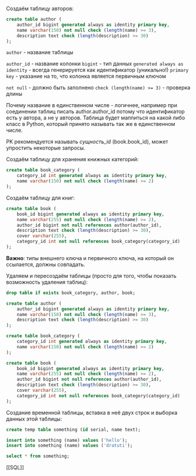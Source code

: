 
Создаём таблицу авторов:

```sql
create table author (
    author_id bigint generated always as identity primary key,
    name varchar(150) not null check (length(name) >= 3),
    description text check (length(description) >= 30)
);
```

`author` - название таблицы

`author_id` - название колонки
`bigint` - тип данных
`generated always as identity` - всегда генерируется как идентификатор (уникально!)
`primary key` - указание на то, что колонка является первичным ключом

`not null` - должно быть заполнено
`check (length(name) >= 3)` - проверка длины

Почему название в единственном числе - логичнее, например при соединении таблиц писать author.author_id потому что идентификатор есть у автора, а не у авторов. Таблица будет маппиться на какой либо класс в Python, который принято называть так же в единственном числе.

PK рекомендуется называть *сущность_id* (book.book_id), может упростить некоторые запросы.

Создаём таблицу для хранения книжных категорий:

```sql
create table book_category (
    category_id int generated always as identity primary key,
    name varchar(150) not null check (length(name) >= 2)
);
```

Создаём таблицу для книг:

```sql
create table book (
    book_id bigint generated always as identity primary key,
    name varchar(255) not null check (length(name) >= 2),
    author_id bigint not null references author(author_id),
    description text check (length(description) >= 30),
    cover varchar(255),
    category_id int not null references book_category(category_id)
);
```

**Важно**: типы внешнего ключа и первичного ключа, на который он ссылается, должны совпадать.

Удаляем и пересоздаём таблицы (просто для того, чтобы показать возможность удаления таблиц):

```sql
drop table if exists book_category, author, book;

create table author (
    author_id bigint generated always as identity primary key,
    name varchar(150) not null check (length(name) >= 3),
    description text check (length(description) >= 30)
);

create table book_category (
    category_id int generated always as identity primary key,
    name varchar(150) not null check (length(name) >= 2)
);

create table book (
    book_id bigint generated always as identity primary key,
    name varchar(255) not null check (length(name) >= 2),
    author_id bigint not null references author(author_id),
    description text check (length(description) >= 30),
    cover varchar(255),
    category_id int not null references book_category(category_id)
);
```

Создание временной таблицы, вставка в неё двух строк и выборка данных этой таблицы:

```sql
create temp table something (id serial, name text);

insert into something (name) values ('hello');
insert into something (name) values ('dratuti');

select * from something;
```

[[SQL]]